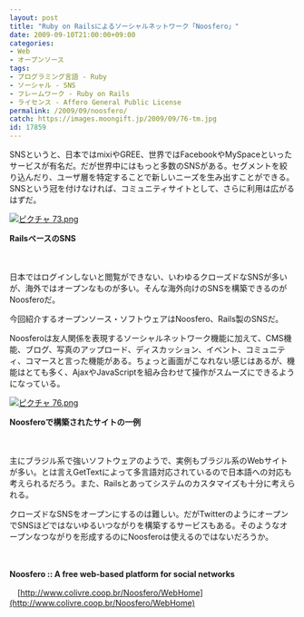 ```yaml
---
layout: post
title: "Ruby on Railsによるソーシャルネットワーク「Noosfero」"
date: 2009-09-10T21:00:00+09:00
categories:
- Web
- オープンソース
tags: 
- プログラミング言語 - Ruby
- ソーシャル - SNS
- フレームワーク - Ruby on Rails
- ライセンス - Affero General Public License
permalink: /2009/09/noosfero/
catch: https://images.moongift.jp/2009/09/76-tm.jpg
id: 17859
---
```

SNSというと、日本ではmixiやGREE、世界ではFacebookやMySpaceといったサービスが有名だ。だが世界中にはもっと多数のSNSがある。セグメントを絞り込んだり、ユーザ層を特定することで新しいニーズを生み出すことができる。SNSという冠を付けなければ、コミュニティサイトとして、さらに利用は広がるはずだ。

  

[![ピクチャ 73.png](https://images.moongift.jp/2009/09/73-tm.jpg)](https://images.moongift.jp/2009/09/73.png)  
  
**RailsベースのSNS**

  

　

  

日本ではログインしないと閲覧ができない、いわゆるクローズドなSNSが多いが、海外ではオープンなものが多い。そんな海外向けのSNSを構築できるのがNoosferoだ。

  

今回紹介するオープンソース・ソフトウェアはNoosfero、Rails製のSNSだ。

  
  
<!--more-->

Noosferoは友人関係を表現するソーシャルネットワーク機能に加えて、CMS機能、ブログ、写真のアップロード、ディスカッション、イベント、コミュニティ、コマースと言った機能がある。ちょっと画面がこなれない感じはあるが、機能はとても多く、AjaxやJavaScriptを組み合わせて操作がスムーズにできるようになっている。

  

[![ピクチャ 76.png](https://images.moongift.jp/2009/09/76-tm.jpg)](https://images.moongift.jp/2009/09/76.png)  
  
**Noosferoで構築されたサイトの一例**

  

　

  

主にブラジル系で強いソフトウェアのようで、実例もブラジル系のWebサイトが多い。とは言えGetTextによって多言語対応されているので日本語への対応も考えられるだろう。また、Railsとあってシステムのカスタマイズも十分に考えられる。

  

クローズドなSNSをオープンにするのは難しい。だがTwitterのようにオープンでSNSほどではないゆるいつながりを構築するサービスもある。そのようなオープンなつながりを形成するのにNoosferoは使えるのではないだろうか。

  

　

  

**Noosfero :: A free web-based platform for social networks**  
  
　[http://www.colivre.coop.br/Noosfero/WebHome](http://www.colivre.coop.br/Noosfero/WebHome)

  
